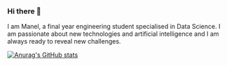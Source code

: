 ### Hi there 👋

I am Manel, a final year engineering student specialised in Data Science. I am passionate about new technologies and artificial intelligence and I am always ready to reveal new challenges.


[![Anurag's GitHub stats](https://github-readme-stats.vercel.app/api?username=Manel-Fares)](https://github.com/anuraghazra/github-readme-stats)

<!--
**Manel-Fares/Manel-Fares** is a ✨ _special_ ✨ repository because its `README.md` (this file) appears on your GitHub profile.



Here are some ideas to get you started:

- 🔭 I’m currently working on ...
- 🌱 I’m currently learning ...
- 👯 I’m looking to collaborate on ...
- 🤔 I’m looking for help with ...
- 💬 Ask me about ...
- 📫 How to reach me: ...
- 😄 Pronouns: ...
- ⚡ Fun fact: ...
-->
